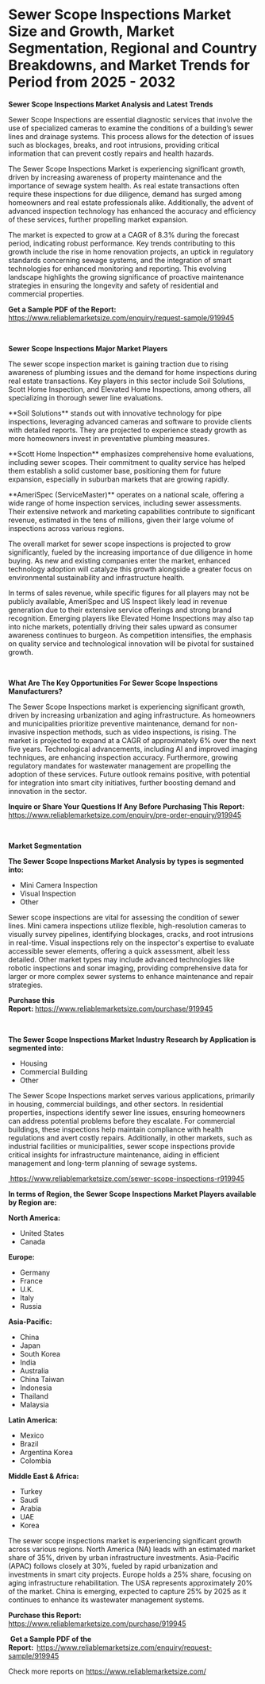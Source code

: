 <p><h1>Sewer Scope Inspections Market Size and Growth, Market Segmentation, Regional and Country Breakdowns, and Market Trends for Period from 2025 -  2032</h1></p><p><strong>Sewer Scope Inspections Market Analysis and Latest Trends</strong></p>
<p><p>Sewer Scope Inspections are essential diagnostic services that involve the use of specialized cameras to examine the conditions of a building’s sewer lines and drainage systems. This process allows for the detection of issues such as blockages, breaks, and root intrusions, providing critical information that can prevent costly repairs and health hazards.</p><p>The Sewer Scope Inspections Market is experiencing significant growth, driven by increasing awareness of property maintenance and the importance of sewage system health. As real estate transactions often require these inspections for due diligence, demand has surged among homeowners and real estate professionals alike. Additionally, the advent of advanced inspection technology has enhanced the accuracy and efficiency of these services, further propelling market expansion.</p><p>The market is expected to grow at a CAGR of 8.3% during the forecast period, indicating robust performance. Key trends contributing to this growth include the rise in home renovation projects, an uptick in regulatory standards concerning sewage systems, and the integration of smart technologies for enhanced monitoring and reporting. This evolving landscape highlights the growing significance of proactive maintenance strategies in ensuring the longevity and safety of residential and commercial properties.</p></p>
<p><strong>Get a Sample PDF of the Report:&nbsp;</strong> <a href="https://www.reliablemarketsize.com/enquiry/request-sample/919945?utm_campaign=3217&utm_medium=2&utm_source=Github&utm_content=ia&utm_term=06032025&utm_id=sewer-scope-inspections">https://www.reliablemarketsize.com/enquiry/request-sample/919945</a></p>
<p>&nbsp;</p>
<p><strong>Sewer Scope Inspections Major Market Players</strong></p>
<p><p>The sewer scope inspection market is gaining traction due to rising awareness of plumbing issues and the demand for home inspections during real estate transactions. Key players in this sector include Soil Solutions, Scott Home Inspection, and Elevated Home Inspections, among others, all specializing in thorough sewer line evaluations.</p><p>**Soil Solutions** stands out with innovative technology for pipe inspections, leveraging advanced cameras and software to provide clients with detailed reports. They are projected to experience steady growth as more homeowners invest in preventative plumbing measures.</p><p>**Scott Home Inspection** emphasizes comprehensive home evaluations, including sewer scopes. Their commitment to quality service has helped them establish a solid customer base, positioning them for future expansion, especially in suburban markets that are growing rapidly.</p><p>**AmeriSpec (ServiceMaster)** operates on a national scale, offering a wide range of home inspection services, including sewer assessments. Their extensive network and marketing capabilities contribute to significant revenue, estimated in the tens of millions, given their large volume of inspections across various regions.</p><p>The overall market for sewer scope inspections is projected to grow significantly, fueled by the increasing importance of due diligence in home buying. As new and existing companies enter the market, enhanced technology adoption will catalyze this growth alongside a greater focus on environmental sustainability and infrastructure health.</p><p>In terms of sales revenue, while specific figures for all players may not be publicly available, AmeriSpec and US Inspect likely lead in revenue generation due to their extensive service offerings and strong brand recognition. Emerging players like Elevated Home Inspections may also tap into niche markets, potentially driving their sales upward as consumer awareness continues to burgeon. As competition intensifies, the emphasis on quality service and technological innovation will be pivotal for sustained growth.</p></p>
<p>&nbsp;</p>
<p><strong>What Are The Key Opportunities For Sewer Scope Inspections Manufacturers?</strong></p>
<p><p>The Sewer Scope Inspections market is experiencing significant growth, driven by increasing urbanization and aging infrastructure. As homeowners and municipalities prioritize preventive maintenance, demand for non-invasive inspection methods, such as video inspections, is rising. The market is projected to expand at a CAGR of approximately 6% over the next five years. Technological advancements, including AI and improved imaging techniques, are enhancing inspection accuracy. Furthermore, growing regulatory mandates for wastewater management are propelling the adoption of these services. Future outlook remains positive, with potential for integration into smart city initiatives, further boosting demand and innovation in the sector.</p></p>
<p><strong>Inquire or Share Your Questions If Any Before Purchasing This Report:</strong> <a href="https://www.reliablemarketsize.com/enquiry/pre-order-enquiry/919945?utm_campaign=3217&utm_medium=2&utm_source=Github&utm_content=ia&utm_term=06032025&utm_id=sewer-scope-inspections">https://www.reliablemarketsize.com/enquiry/pre-order-enquiry/919945</a></p>
<p>&nbsp;</p>
<p><strong>Market Segmentation</strong></p>
<p><strong>The Sewer Scope Inspections Market Analysis by types is segmented into:</strong></p>
<p><ul><li>Mini Camera Inspection</li><li>Visual Inspection</li><li>Other</li></ul></p>
<p><p>Sewer scope inspections are vital for assessing the condition of sewer lines. Mini camera inspections utilize flexible, high-resolution cameras to visually survey pipelines, identifying blockages, cracks, and root intrusions in real-time. Visual inspections rely on the inspector's expertise to evaluate accessible sewer elements, offering a quick assessment, albeit less detailed. Other market types may include advanced technologies like robotic inspections and sonar imaging, providing comprehensive data for larger or more complex sewer systems to enhance maintenance and repair strategies.</p></p>
<p><strong>Purchase this Report:&nbsp;</strong><a href="https://www.reliablemarketsize.com/purchase/919945?utm_campaign=3217&utm_medium=2&utm_source=Github&utm_content=ia&utm_term=06032025&utm_id=sewer-scope-inspections">https://www.reliablemarketsize.com/purchase/919945</a></p>
<p>&nbsp;</p>
<p><strong>The Sewer Scope Inspections Market Industry Research by Application is segmented into:</strong></p>
<p><ul><li>Housing</li><li>Commercial Building</li><li>Other</li></ul></p>
<p><p>The Sewer Scope Inspections market serves various applications, primarily in housing, commercial buildings, and other sectors. In residential properties, inspections identify sewer line issues, ensuring homeowners can address potential problems before they escalate. For commercial buildings, these inspections help maintain compliance with health regulations and avert costly repairs. Additionally, in other markets, such as industrial facilities or municipalities, sewer scope inspections provide critical insights for infrastructure maintenance, aiding in efficient management and long-term planning of sewage systems.</p></p>
<p><a href="https://www.reliablemarketsize.com/sewer-scope-inspections-r919945?utm_campaign=3217&utm_medium=2&utm_source=Github&utm_content=ia&utm_term=06032025&utm_id=sewer-scope-inspections">&nbsp;https://www.reliablemarketsize.com/sewer-scope-inspections-r919945</a></p>
<p><strong>In terms of Region, the Sewer Scope Inspections Market Players available by Region are:</strong></p>
<p>
    <p> <strong> North America: </strong>
        <ul>
            <li>United States</li>
            <li>Canada</li>
        </ul>
        </p> 
    <p> <strong> Europe: </strong>
        <ul>
            <li>Germany</li>
            <li>France</li>
            <li>U.K.</li>
            <li>Italy</li>
            <li>Russia</li>
        </ul>
        </p> 
    <p> <strong> Asia-Pacific: </strong>
        <ul>
            <li>China</li>
            <li>Japan</li>
            <li>South Korea</li>
            <li>India</li>
            <li>Australia</li>
            <li>China Taiwan</li>
            <li>Indonesia</li>
            <li>Thailand</li>
            <li>Malaysia</li>
        </ul>
        </p> 
    <p> <strong> Latin America: </strong>
        <ul>
            <li>Mexico</li>
            <li>Brazil</li>
            <li>Argentina Korea</li>
            <li>Colombia</li>
        </ul>
        </p> 
    <p> <strong> Middle East & Africa: </strong>
        <ul>
            <li>Turkey</li>
            <li>Saudi</li>
            <li>Arabia</li>
            <li>UAE</li>
            <li>Korea</li>
        </ul>
    </p>
    </p>
<p><p>The sewer scope inspections market is experiencing significant growth across various regions. North America (NA) leads with an estimated market share of 35%, driven by urban infrastructure investments. Asia-Pacific (APAC) follows closely at 30%, fueled by rapid urbanization and investments in smart city projects. Europe holds a 25% share, focusing on aging infrastructure rehabilitation. The USA represents approximately 20% of the market. China is emerging, expected to capture 25% by 2025 as it continues to enhance its wastewater management systems. </p></p>
<p><strong>Purchase this Report: </strong><a href="https://www.reliablemarketsize.com/purchase/919945?utm_campaign=3217&utm_medium=2&utm_source=Github&utm_content=ia&utm_term=06032025&utm_id=sewer-scope-inspections">https://www.reliablemarketsize.com/purchase/919945</a></p>
<p>&nbsp;<strong>Get a Sample PDF of the Report:&nbsp;&nbsp;</strong><a href="https://www.reliablemarketsize.com/enquiry/request-sample/919945?utm_campaign=3217&utm_medium=2&utm_source=Github&utm_content=ia&utm_term=06032025&utm_id=sewer-scope-inspections">https://www.reliablemarketsize.com/enquiry/request-sample/919945</a></p>
<p><strong></strong></p>
<p>Check more reports on <a href="https://www.reliablemarketsize.com/?utm_campaign=3217&utm_medium=2&utm_source=Github&utm_content=ia&utm_term=06032025&utm_id=sewer-scope-inspections">https://www.reliablemarketsize.com/</a></p>